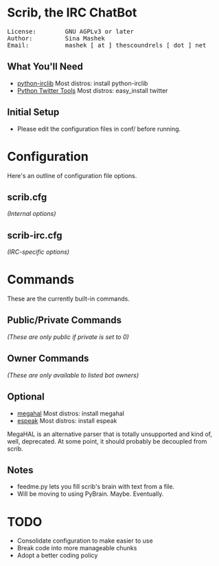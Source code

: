 Scrib, the IRC ChatBot
======================
<pre>
License:        GNU AGPLv3 or later
Author:         Sina Mashek 
Email:          mashek [ at ] thescoundrels [ dot ] net
</pre>

What You'll Need
----------------
* [python-irclib](http://python-irclib.sourceforge.net) Most distros: install python-irclib
* [Python Twitter Tools](http://mike.verdone.ca/twitter/) Most distros: easy_install twitter

Initial Setup
-------------
* Please edit the configuration files in conf/ before running.

Configuration
=============
Here's an outline of configuration file options.

scrib.cfg
---------
_(Internal options)_

scrib-irc.cfg
-------------
_(IRC-specific options)_

Commands
========
These are the currently built-in commands.

Public/Private Commands
---------------
_(These are only public if private is set to 0)_

Owner Commands
----------------
_(These are only available to listed bot owners)_


Optional
--------
* [megahal](http://megahal.alioth.debian.org/) Most distros: install megahal
* [espeak](http://espeak.sourceforge.net/) Most distros: install espeak

MegaHAL is an alternative parser that is totally unsupported and kind of, well, deprecated. At some point, it should probably be decoupled from scrib.

Notes
-----
* feedme.py lets you fill scrib's brain with text from a file.
* Will be moving to using PyBrain. Maybe. Eventually.

TODO
====
* Consolidate configuration to make easier to use
* Break code into more manageable chunks
* Adopt a better coding policy
